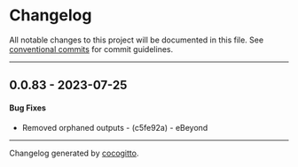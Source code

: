 # Changelog
All notable changes to this project will be documented in this file. See [conventional commits](https://www.conventionalcommits.org/) for commit guidelines.

- - -
## 0.0.83 - 2023-07-25
#### Bug Fixes
- Removed orphaned outputs - (c5fe92a) - eBeyond

- - -

Changelog generated by [cocogitto](https://github.com/cocogitto/cocogitto).